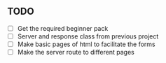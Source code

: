 ## TODO

- [ ] Get the required beginner pack
- [ ] Server and response class from previous project
- [ ] Make basic pages of html to facilitate the forms
- [ ] Make the server route to different pages
